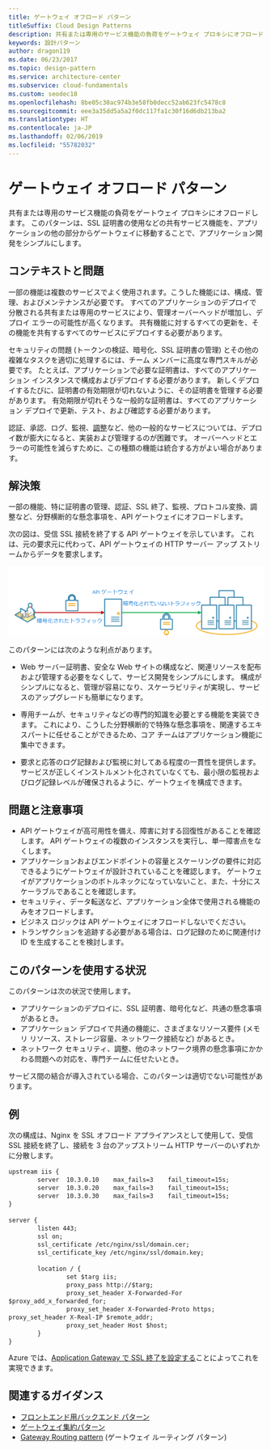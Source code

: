 ```yaml
---
title: ゲートウェイ オフロード パターン
titleSuffix: Cloud Design Patterns
description: 共有または専用のサービス機能の負荷をゲートウェイ プロキシにオフロードします。
keywords: 設計パターン
author: dragon119
ms.date: 06/23/2017
ms.topic: design-pattern
ms.service: architecture-center
ms.subservice: cloud-fundamentals
ms.custom: seodec18
ms.openlocfilehash: 8be05c30ac974b3e58fb0decc52ab623fc5478c8
ms.sourcegitcommit: eee3a35dd5a5a2f0dc117fa1c30f16d6db213ba2
ms.translationtype: HT
ms.contentlocale: ja-JP
ms.lasthandoff: 02/06/2019
ms.locfileid: "55782032"
---
```

# <a name="gateway-offloading-pattern"></a>ゲートウェイ オフロード パターン

共有または専用のサービス機能の負荷をゲートウェイ プロキシにオフロードします。 このパターンは、SSL 証明書の使用などの共有サービス機能を、アプリケーションの他の部分からゲートウェイに移動することで、アプリケーション開発をシンプルにします。

## <a name="context-and-problem"></a>コンテキストと問題

一部の機能は複数のサービスでよく使用されます。こうした機能には、構成、管理、およびメンテナンスが必要です。 すべてのアプリケーションのデプロイで分散される共有または専用のサービスにより、管理オーバーヘッドが増加し、デプロイ エラーの可能性が高くなります。 共有機能に対するすべての更新を、その機能を共有するすべてのサービスにデプロイする必要があります。

セキュリティの問題 (トークンの検証、暗号化、SSL 証明書の管理) とその他の複雑なタスクを適切に処理するには、チーム メンバーに高度な専門スキルが必要です。 たとえば、アプリケーションで必要な証明書は、すべてのアプリケーション インスタンスで構成およびデプロイする必要があります。 新しくデプロイするたびに、証明書の有効期限が切れないように、その証明書を管理する必要があります。 有効期限が切れそうな一般的な証明書は、すべてのアプリケーション デプロイで更新、テスト、および確認する必要があります。

認証、承認、ログ、監視、[調整](./throttling.md)など、他の一般的なサービスについては、デプロイ数が膨大になると、実装および管理するのが困難です。 オーバーヘッドとエラーの可能性を減らすために、この種類の機能は統合する方がよい場合があります。

## <a name="solution"></a>解決策

一部の機能、特に証明書の管理、認証、SSL 終了、監視、プロトコル変換、調整など、分野横断的な懸念事項を、API ゲートウェイにオフロードします。

次の図は、受信 SSL 接続を終了する API ゲートウェイを示しています。 これは、元の要求元に代わって、API ゲートウェイの HTTP サーバー アップ ストリームからデータを要求します。

 ![ゲートウェイ オフロード パターンの図](./_images/gateway-offload.png)

このパターンには次のような利点があります。

- Web サーバー証明書、安全な Web サイトの構成など、関連リソースを配布および管理する必要をなくして、サービス開発をシンプルにします。 構成がシンプルになると、管理が容易になり、スケーラビリティが実現し、サービスのアップグレードも簡単になります。

- 専用チームが、セキュリティなどの専門的知識を必要とする機能を実装できます。 これにより、こうした分野横断的で特殊な懸念事項を、関連するエキスパートに任せることができるため、コア チームはアプリケーション機能に集中できます。

- 要求と応答のログ記録および監視に対してある程度の一貫性を提供します。 サービスが正しくインストルメント化されていなくても、最小限の監視およびログ記録レベルが確保されるように、ゲートウェイを構成できます。

## <a name="issues-and-considerations"></a>問題と注意事項

- API ゲートウェイが高可用性を備え、障害に対する回復性があることを確認します。 API ゲートウェイの複数のインスタンスを実行し、単一障害点をなくします。
- アプリケーションおよびエンドポイントの容量とスケーリングの要件に対応できるようにゲートウェイが設計されていることを確認します。 ゲートウェイがアプリケーションのボトルネックになっていないこと、また、十分にスケーラブルであることを確認します。
- セキュリティ、データ転送など、アプリケーション全体で使用される機能のみをオフロードします。
- ビジネス ロジックは API ゲートウェイにオフロードしないでください。
- トランザクションを追跡する必要がある場合は、ログ記録のために関連付け ID を生成することを検討します。

## <a name="when-to-use-this-pattern"></a>このパターンを使用する状況

このパターンは次の状況で使用します。

- アプリケーションのデプロイに、SSL 証明書、暗号化など、共通の懸念事項があるとき。
- アプリケーション デプロイで共通の機能に、さまざまなリソース要件 (メモリ リソース、ストレージ容量、ネットワーク接続など) があるとき。
- ネットワーク セキュリティ、調整、他のネットワーク境界の懸念事項にかかわる問題への対応を、専門チームに任せたいとき。

サービス間の結合が導入されている場合、このパターンは適切でない可能性があります。

## <a name="example"></a>例

次の構成は、Nginx を SSL オフロード アプライアンスとして使用して、受信 SSL 接続を終了し、接続を 3 台のアップストリーム HTTP サーバーのいずれかに分散します。

```console
upstream iis {
        server  10.3.0.10    max_fails=3    fail_timeout=15s;
        server  10.3.0.20    max_fails=3    fail_timeout=15s;
        server  10.3.0.30    max_fails=3    fail_timeout=15s;
}

server {
        listen 443;
        ssl on;
        ssl_certificate /etc/nginx/ssl/domain.cer;
        ssl_certificate_key /etc/nginx/ssl/domain.key;

        location / {
                set $targ iis;
                proxy_pass http://$targ;
                proxy_set_header X-Forwarded-For $proxy_add_x_forwarded_for;
                proxy_set_header X-Forwarded-Proto https;
proxy_set_header X-Real-IP $remote_addr;
                proxy_set_header Host $host;
        }
}
```

Azure では、[Application Gateway で SSL 終了を設定する](/azure/application-gateway/tutorial-ssl-cli)ことによってこれを実現できます。

## <a name="related-guidance"></a>関連するガイダンス

- [フロントエンド用バックエンド パターン](./backends-for-frontends.md)
- [ゲートウェイ集約パターン](./gateway-aggregation.md)
- [Gateway Routing pattern](./gateway-routing.md) (ゲートウェイ ルーティング パターン)
